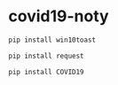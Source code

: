 # covid19-noty

```bash
pip install win10toast
```

```bash
pip install request
```

```bash
pip install COVID19
```
